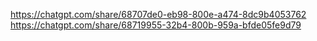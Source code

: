 https://chatgpt.com/share/68707de0-eb98-800e-a474-8dc9b4053762
https://chatgpt.com/share/68719955-32b4-800b-959a-bfde05fe9d79
